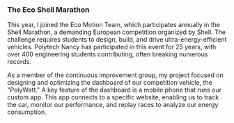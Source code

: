 ### The Eco Shell Marathon

This year, I joined the Eco Motion Team, which participates annually in the Shell Marathon, a demanding European competition organized by Shell. The challenge requires students to design, build, and drive ultra-energy-efficient vehicles. Polytech Nancy has participated in this event for 25 years, with over 400 engineering students contributing, often breaking numerous records.

As a member of the continuous improvement group, my project focused on designing and optimizing the dashboard of our competition vehicle, the "PolyWatt." A key feature of the dashboard is a mobile phone that runs our custom app. This app connects to a specific website, enabling us to track the car, monitor our performance, and replay races to analyze our energy consumption.
